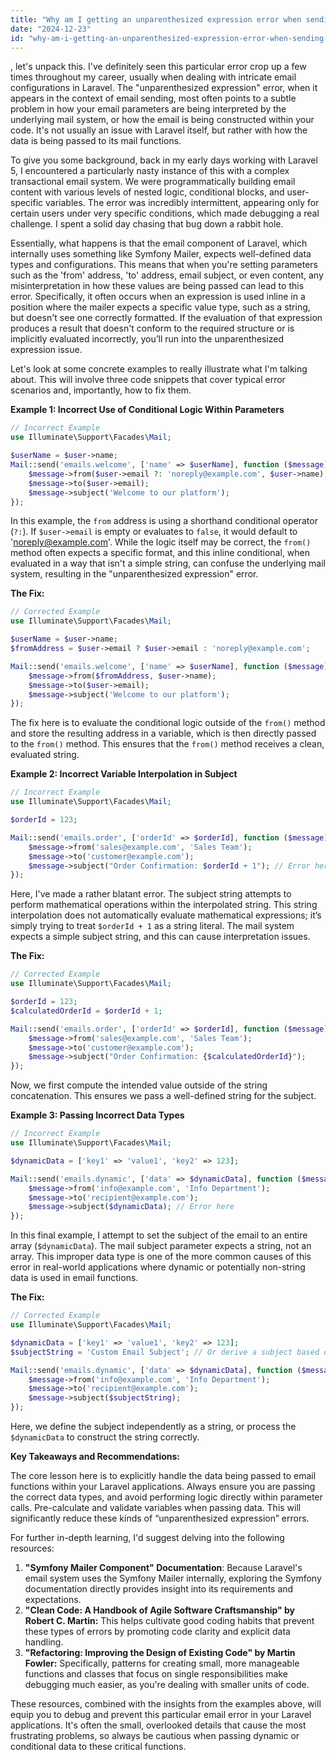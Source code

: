 ```yaml
---
title: "Why am I getting an unparenthesized expression error when sending emails with Laravel?"
date: "2024-12-23"
id: "why-am-i-getting-an-unparenthesized-expression-error-when-sending-emails-with-laravel"
---
```


, let's unpack this. I've definitely seen this particular error crop up a few times throughout my career, usually when dealing with intricate email configurations in Laravel. The "unparenthesized expression" error, when it appears in the context of email sending, most often points to a subtle problem in how your email parameters are being interpreted by the underlying mail system, or how the email is being constructed within your code. It's not usually an issue with Laravel itself, but rather with how the data is being passed to its mail functions.

To give you some background, back in my early days working with Laravel 5, I encountered a particularly nasty instance of this with a complex transactional email system. We were programmatically building email content with various levels of nested logic, conditional blocks, and user-specific variables. The error was incredibly intermittent, appearing only for certain users under very specific conditions, which made debugging a real challenge. I spent a solid day chasing that bug down a rabbit hole.

Essentially, what happens is that the email component of Laravel, which internally uses something like Symfony Mailer, expects well-defined data types and configurations. This means that when you're setting parameters such as the 'from' address, 'to' address, email subject, or even content, any misinterpretation in how these values are being passed can lead to this error. Specifically, it often occurs when an expression is used inline in a position where the mailer expects a specific value type, such as a string, but doesn't see one correctly formatted. If the evaluation of that expression produces a result that doesn't conform to the required structure or is implicitly evaluated incorrectly, you’ll run into the unparenthesized expression issue.

Let's look at some concrete examples to really illustrate what I'm talking about. This will involve three code snippets that cover typical error scenarios and, importantly, how to fix them.

**Example 1: Incorrect Use of Conditional Logic Within Parameters**

```php
// Incorrect Example
use Illuminate\Support\Facades\Mail;

$userName = $user->name;
Mail::send('emails.welcome', ['name' => $userName], function ($message) use ($user) {
    $message->from($user->email ?: 'noreply@example.com', $user->name); // Error here
    $message->to($user->email);
    $message->subject('Welcome to our platform');
});
```

In this example, the `from` address is using a shorthand conditional operator (`?:`). If `$user->email` is empty or evaluates to `false`, it would default to 'noreply@example.com'. While the logic itself may be correct, the `from()` method often expects a specific format, and this inline conditional, when evaluated in a way that isn't a simple string, can confuse the underlying mail system, resulting in the "unparenthesized expression" error.

**The Fix:**

```php
// Corrected Example
use Illuminate\Support\Facades\Mail;

$userName = $user->name;
$fromAddress = $user->email ? $user->email : 'noreply@example.com';

Mail::send('emails.welcome', ['name' => $userName], function ($message) use ($user, $fromAddress) {
    $message->from($fromAddress, $user->name);
    $message->to($user->email);
    $message->subject('Welcome to our platform');
});
```

The fix here is to evaluate the conditional logic outside of the `from()` method and store the resulting address in a variable, which is then directly passed to the `from()` method. This ensures that the `from()` method receives a clean, evaluated string.

**Example 2: Incorrect Variable Interpolation in Subject**

```php
// Incorrect Example
use Illuminate\Support\Facades\Mail;

$orderId = 123;

Mail::send('emails.order', ['orderId' => $orderId], function ($message) use ($orderId) {
    $message->from('sales@example.com', 'Sales Team');
    $message->to('customer@example.com');
    $message->subject("Order Confirmation: $orderId + 1"); // Error here
});

```

Here, I've made a rather blatant error. The subject string attempts to perform mathematical operations within the interpolated string. This string interpolation does not automatically evaluate mathematical expressions; it’s simply trying to treat `$orderId + 1` as a string literal. The mail system expects a simple subject string, and this can cause interpretation issues.

**The Fix:**

```php
// Corrected Example
use Illuminate\Support\Facades\Mail;

$orderId = 123;
$calculatedOrderId = $orderId + 1;

Mail::send('emails.order', ['orderId' => $orderId], function ($message) use ($calculatedOrderId) {
    $message->from('sales@example.com', 'Sales Team');
    $message->to('customer@example.com');
    $message->subject("Order Confirmation: {$calculatedOrderId}");
});
```
Now, we first compute the intended value outside of the string concatenation. This ensures we pass a well-defined string for the subject.

**Example 3: Passing Incorrect Data Types**

```php
// Incorrect Example
use Illuminate\Support\Facades\Mail;

$dynamicData = ['key1' => 'value1', 'key2' => 123];

Mail::send('emails.dynamic', ['data' => $dynamicData], function ($message) use ($dynamicData) {
    $message->from('info@example.com', 'Info Department');
    $message->to('recipient@example.com');
    $message->subject($dynamicData); // Error here
});

```

In this final example, I attempt to set the subject of the email to an entire array (`$dynamicData`). The mail subject parameter expects a string, not an array. This improper data type is one of the more common causes of this error in real-world applications where dynamic or potentially non-string data is used in email functions.

**The Fix:**

```php
// Corrected Example
use Illuminate\Support\Facades\Mail;

$dynamicData = ['key1' => 'value1', 'key2' => 123];
$subjectString = 'Custom Email Subject'; // Or derive a subject based on data

Mail::send('emails.dynamic', ['data' => $dynamicData], function ($message) use ($subjectString) {
    $message->from('info@example.com', 'Info Department');
    $message->to('recipient@example.com');
    $message->subject($subjectString);
});
```

Here, we define the subject independently as a string, or process the `$dynamicData` to construct the string correctly.

**Key Takeaways and Recommendations:**

The core lesson here is to explicitly handle the data being passed to email functions within your Laravel applications. Always ensure you are passing the correct data types, and avoid performing logic directly within parameter calls. Pre-calculate and validate variables when passing data. This will significantly reduce these kinds of “unparenthesized expression” errors.

For further in-depth learning, I'd suggest delving into the following resources:

1.  **"Symfony Mailer Component" Documentation**: Because Laravel's email system uses the Symfony Mailer internally, exploring the Symfony documentation directly provides insight into its requirements and expectations.
2.  **"Clean Code: A Handbook of Agile Software Craftsmanship" by Robert C. Martin:** This helps cultivate good coding habits that prevent these types of errors by promoting code clarity and explicit data handling.
3.  **"Refactoring: Improving the Design of Existing Code" by Martin Fowler:** Specifically, patterns for creating small, more manageable functions and classes that focus on single responsibilities make debugging much easier, as you're dealing with smaller units of code.

These resources, combined with the insights from the examples above, will equip you to debug and prevent this particular email error in your Laravel applications. It's often the small, overlooked details that cause the most frustrating problems, so always be cautious when passing dynamic or conditional data to these critical functions.

